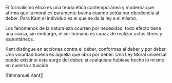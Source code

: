 El formalismo ético es una teoría ética contemporánea y moderna que afirma que la moral es puramente buena cuando actúa por obediencia al deber. Para Kant el individuo es el que se da la ley a el mismo. 

Los fenómenos de la naturaleza ocurren por necesidad, todo efecto tiene una causa, sin embargo, el ser humano es capaz de realizar actos libres y espontáneos.

Kant distingue en acciones contra el deber, conformes al deber y por deber. Una voluntad buena es aquella que obra por deber. Una Ley Moral universal puede existir si esta surge del deber, si cualquiera hubiese hecho lo mismo en nuestra situación. 

[[Immanuel Kant]]
